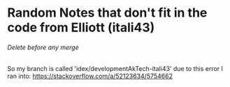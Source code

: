 # Random Notes that don't fit in the code from Elliott (itali43)
###### Delete before any merge

So my branch is called 'idex/developmentAkTech-itali43' due to this error I ran into:
https://stackoverflow.com/a/52123634/5754662

